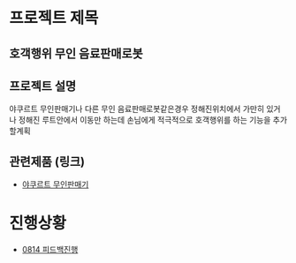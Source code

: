 프로젝트 제목
=============
호객행위 무인 음료판매로봇
-------------
## 프로젝트 설명
 야쿠르트 무인판매기나 다른 무인 음료판매로봇같은경우 정해진위치에서 가만히 있거나 정해진 루트안에서 이동만 하는데 
 손님에게 적극적으로 호객행위를 하는 기능을 추가할계획
## 관련제품 (링크)
- [야쿠르트 무인판매기](https://www.youtube.com/watch?v=1PDjIo9LsTE)

# 진행상황
- [0814 피드백진행](/feedback/0814.md)
